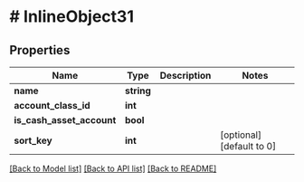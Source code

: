 # # InlineObject31

## Properties

Name | Type | Description | Notes
------------ | ------------- | ------------- | -------------
**name** | **string** |  |
**account_class_id** | **int** |  |
**is_cash_asset_account** | **bool** |  |
**sort_key** | **int** |  | [optional] [default to 0]

[[Back to Model list]](../../README.md#models) [[Back to API list]](../../README.md#endpoints) [[Back to README]](../../README.md)
